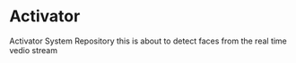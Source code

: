 # Activator
Activator System Repository
this is about to detect faces from the real time vedio stream
